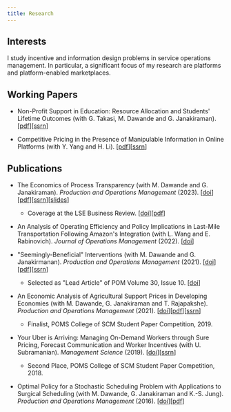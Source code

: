 ```yaml
---
title: Research
---
```


## Interests

I study incentive and information design problems in service operations management. In particular, a significant focus of my research are platforms and platform-enabled marketplaces. 

## Working Papers
- Non-Profit Support in Education: Resource Allocation and Students' Lifetime Outcomes (with G. Takasi, M. Dawande and G. Janakiraman). \[[pdf](/files/manuscripts/two-stage-effort.pdf)\]\[[ssrn](https://papers.ssrn.com/sol3/papers.cfm?abstract_id=4723417)\]

- Competitive Pricing in the Presence of Manipulable Information in Online Platforms (with Y. Yang and H. Li). \[[pdf](/files/manuscripts/competitive-pricing-manipulation.pdf)\]\[[ssrn](https://papers.ssrn.com/sol3/papers.cfm?abstract_id=4461597)\]

## Publications

-   The Economics of Process Transparency (with M. Dawande and G. Janakiraman). *Production and Operations Management* (2023). \[[doi](https://doi.org/10.1111/poms.13942)\]\[[pdf](/files/manuscripts/process-transparency.pdf)\]\[[ssrn](https://papers.ssrn.com/sol3/papers.cfm?abstract_id=3715037)\]\[[slides](/files/slides/process-transparency.pdf)\]
    - Coverage at the LSE Business Review. \[[doi](https://blogs.lse.ac.uk/businessreview/2023/02/03/when-transparency-hurts-customers-the-case-of-post-sales-process-trackers/)\]\[[pdf](/files/manuscripts/nts-process-transparency.pdf)\] 

-   An Analysis of Operating Efficiency and Policy Implications in Last-Mile Transportation Following Amazon's Integration (with L. Wang and E. Rabinovich). *Journal of Operations Management* (2022). \[[doi](https://onlinelibrary.wiley.com/doi/full/10.1002/joom.1172)\]

-   "Seemingly-Beneficial" Interventions (with M. Dawande and G. Janakirmanan). *Production and Operations Management* (2021). \[[doi](https://onlinelibrary.wiley.com/doi/abs/10.1111/poms.13457)\]\[[pdf](/files/manuscripts/seemingly-beneficial-interventions.pdf)\]\[[ssrn](https://papers.ssrn.com/sol3/papers.cfm?abstract_id=3416634)\]
    -   Selected as "Lead Article" of POM Volume 30, Issue 10. \[[doi](https://onlinelibrary.wiley.com/toc/19375956/2021/30/10)\]

-   An Economic Analysis of Agricultural Support Prices in Developing Economies (with M. Dawande, G. Janakiraman and T. Rajapakshe). *Production and Operations Management* (2021). \[[doi](https://onlinelibrary.wiley.com/doi/10.1111/poms.13416)\]\[[pdf](/files/manuscripts/gsp.pdf)\]\[[ssrn](https://papers.ssrn.com/sol3/papers.cfm?abstract_id=3103334)\]
    - Finalist, POMS College of SCM Student Paper Competition, 2019. 

-   Your Uber is Arriving: Managing On-Demand Workers through Sure Pricing, Forecast Communication and Worker Incentives (with U. Subramanian). *Management Science* (2019). \[[doi](https://pubsonline.informs.org/doi/10.1287/mnsc.2018.3050)\]\[[ssrn](https://papers.ssrn.com/sol3/papers.cfm?abstract_id=2895227)\]
    - Second Place, POMS College of SCM Student Paper Competition, 2018. 

-   Optimal Policy for a Stochastic Scheduling Problem with Applications to Surgical Scheduling (with M. Dawande, G. Janakiraman and K.-S. Jung). *Production and Operations Management* (2016). \[[doi](https://onlinelibrary.wiley.com/doi/abs/10.1111/poms.12538)\]\[[pdf](/files/manuscripts/stochastic-scheduling.pdf)\]
